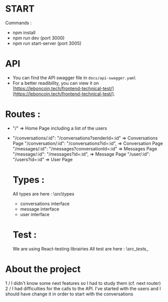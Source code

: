 # START
Commands :
- npm install
- npm run dev (port 3000)
- npm run start-server (port 3005)

# API
- You can find the API swagger file in `docs/api-swagger.yaml`
- For a better readibility, you can view it on [https://leboncoin.tech/frontend-technical-test/](https://leboncoin.tech/frontend-technical-test/).

# Routes :

- "/"                                                     => Home Page including a list of the users
- "/conversations/:id": "/conversations?senderId=:id"     => Conversations Page
  "/conversation/:id": "/conversations?id=:id",           => Conversation Page
  "/messages/:id": "/messages?conversationId=:id"         => Messages Page
  "/message/:id": "/messages?id=:id",                     => Message Page
  "/user/:id": "/users?id=:id"                            => User Page


  # Types :

  All types are here : \src\types
  - conversations interface
  - message interface
  - user interface

  # Test :

  We are using React-testing librairies
  All test are here : \src\__tests__


# About the project
1 / I didn't know some next features so I had to study them (cf. next router)
2 / I had difficulties for the calls to the API. I've started with the users and I should have change it in order to start with the conversations


